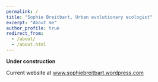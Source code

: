 ```yaml
---
permalink: /
title: "Sophie Breitbart, Urban evolutionary ecologist"
excerpt: "About me"
author_profile: true
redirect_from: 
  - /about/
  - /about.html
---
```


**Under construction**

Current website at www.sophiebreitbart.wordpress.com